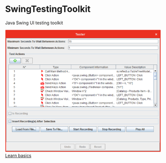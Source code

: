 # SwingTestingToolkit
Java Swing UI testing toolkit

![screenshot link broken!](swing-testing-toolkit/misc/screenshot.png?raw=true "Title")
[Learn basics](swing-testing-toolkit/src/unpackaged/BasicsExample.java )
